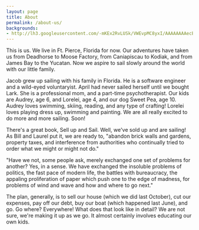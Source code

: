 ```yaml
---
layout: page
title: About
permalink: /about-us/
backgrounds:
- http://lh3.googleusercontent.com/-mKEx2RvLUSk/VWEvpMC8yxI/AAAAAAAAecE/zu07raO2VIg/s640/blogger-image-323423667.jpg
---
```

This is us. We live in Ft. Pierce, Florida for now.  Our adventures have taken us from Deadhorse to Moose Factory, from Caniapiscau to Kodiak, and from James Bay to the Yucatan. Now we aspire to sail slowly around the world with our little family.

Jacob grew up sailing with his family in Florida. He is a software engineer and a wild-eyed voluntaryist. April had never sailed herself until we bought Lark. She is a professional mom, and a part-time psychotherapist. Our kids are Audrey, age 6, and Lorelei, age 4, and our dog Sweet Pea, age 10. Audrey loves swimming, skiing, reading, and any type of crafting!  Lorelei loves playing dress up, swimming and painting.  We are all really excited to do more and more sailing. Soon!

There's a great book, Sell up and Sail.  Well, we've sold up and are sailing!  As Bill and Laurel put it, we are ready to, "abandon brick walls and gardens, property taxes, and interference from authorities who continually tried to order what we might or might not do."

"Have we not, some people ask, merely exchanged one set of problems for another?  Yes, in a sense.  We have exchanged the insoluble problems of politics, the fast pace of modern life, the battles with bureaucracy, the appaling proliferation of paper which push one to the edge of madness, for problems of wind and wave and how and where to go next."

The plan, generally, is to sell our house (which we did last October), cut our expenses, pay off our debt, buy our boat (which happened last June), and go.  Go where?  Everywhere!  What does that look like in detail?  We are not sure, we're making it up as we go. It almost certainly involves educating our own kids.